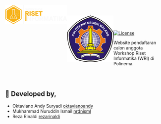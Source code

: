 <img src="https://github.com/rezarinaldi/registrasi-calon-wri/raw/main/kode/dashboard/dists/images/wri2.png" width="200px" align="left"/>
<br><br>
<img src="https://github.com/rezarinaldi/registrasi-calon-wri/raw/main/kode/dashboard/dists/images/logo-polinema.png" width="150px" align="left"/>
<br><br>
<p align="left">
  <a href="https://packagist.org/packages/laravel/framework"><img src="https://poser.pugx.org/laravel/framework/license.svg" alt="License"></a>
<p>Website pendaftaran calon anggota Workshop Riset Informatika (WRI) di Polinema.</p>
<br><br>
</p>

## 🥼 Developed by,

- Oktaviano Andy Suryadi [oktavianoandy](https://github.com/oktavianoandy)
- Mukhammad Nuruddin Ismail [nrdnisml](https://github.com/nrdnisml)
- Reza Rinaldi [rezarinaldi](https://github.com/rezarinaldi)
